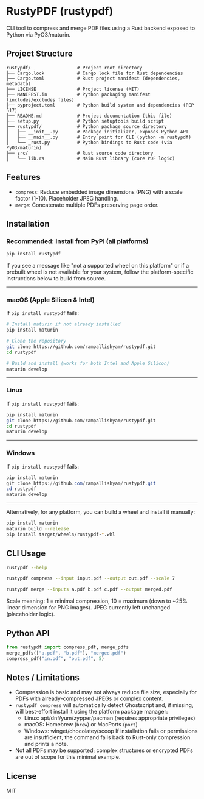 
# RustyPDF (rustypdf)
CLI tool to compress and merge PDF files using a Rust backend exposed to Python via PyO3/maturin.

## Project Structure

```
rustypdf/                 # Project root directory
├── Cargo.lock            # Cargo lock file for Rust dependencies
├── Cargo.toml            # Rust project manifest (dependencies, metadata)
├── LICENSE               # Project license (MIT)
├── MANIFEST.in           # Python packaging manifest (includes/excludes files)
├── pyproject.toml        # Python build system and dependencies (PEP 517)
├── README.md             # Project documentation (this file)
├── setup.py              # Python setuptools build script
├── rustypdf/             # Python package source directory
│   ├── __init__.py       # Package initializer, exposes Python API
│   ├── __main__.py       # Entry point for CLI (python -m rustypdf)
│   └── _rust.py          # Python bindings to Rust code (via PyO3/maturin)
├── src/                  # Rust source code directory
│   └── lib.rs            # Main Rust library (core PDF logic)
```

## Features
- `compress`: Reduce embedded image dimensions (PNG) with a scale factor (1-10). Placeholder JPEG handling.
- `merge`: Concatenate multiple PDFs preserving page order.



## Installation

### Recommended: Install from PyPI (all platforms)
```bash
pip install rustypdf
```

If you see a message like "not a supported wheel on this platform" or if a prebuilt wheel is not available for your system, follow the platform-specific instructions below to build from source.

---

### macOS (Apple Silicon & Intel)
If `pip install rustypdf` fails:

```bash
# Install maturin if not already installed
pip install maturin

# Clone the repository
git clone https://github.com/rampallishyam/rustypdf.git
cd rustypdf

# Build and install (works for both Intel and Apple Silicon)
maturin develop
```

---

### Linux
If `pip install rustypdf` fails:

```bash
pip install maturin
git clone https://github.com/rampallishyam/rustypdf.git
cd rustypdf
maturin develop
```

---

### Windows
If `pip install rustypdf` fails:

```powershell
pip install maturin
git clone https://github.com/rampallishyam/rustypdf.git
cd rustypdf
maturin develop
```

---

Alternatively, for any platform, you can build a wheel and install it manually:
```bash
pip install maturin
maturin build --release
pip install target/wheels/rustypdf-*.whl
```

## CLI Usage
```bash
rustypdf --help

rustypdf compress --input input.pdf --output out.pdf --scale 7

rustypdf merge --inputs a.pdf b.pdf c.pdf --output merged.pdf
```

Scale meaning: 1 = minimal compression, 10 = maximum (down to ~25% linear dimension for PNG images). JPEG currently left unchanged (placeholder logic).

## Python API
```python
from rustypdf import compress_pdf, merge_pdfs
merge_pdfs(["a.pdf", "b.pdf"], "merged.pdf")
compress_pdf("in.pdf", "out.pdf", 5)
```


## Notes / Limitations
- Compression is basic and may not always reduce file size, especially for PDFs with already-compressed JPEGs or complex content.
- `rustypdf compress` will automatically detect Ghostscript and, if missing, will best-effort install it using the platform package manager:
	- Linux: apt/dnf/yum/zypper/pacman (requires appropriate privileges)
	- macOS: Homebrew (`brew`) or MacPorts (`port`)
	- Windows: winget/chocolatey/scoop
	If installation fails or permissions are insufficient, the command falls back to Rust-only compression and prints a note.
- Not all PDFs may be supported; complex structures or encrypted PDFs are out of scope for this minimal example.

## License
MIT
